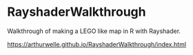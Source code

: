 # RayshaderWalkthrough
Walkthrough of making a LEGO like map in R with Rayshader.

https://arthurwelle.github.io/RayshaderWalkthrough/index.html
